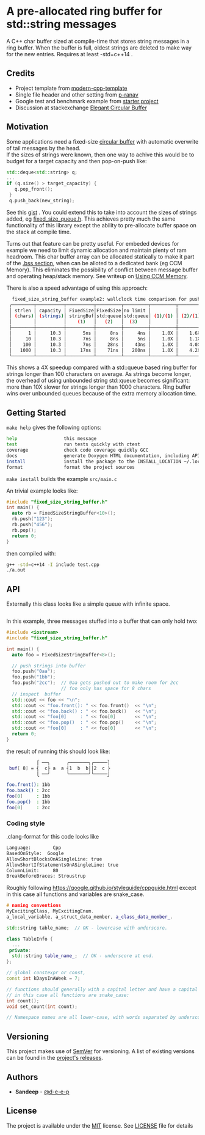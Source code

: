 
# A pre-allocated ring buffer for std::string messages

A C++ char buffer sized at compile-time that stores string messages in a ring buffer.
When the buffer is full, oldest strings are deleted to make way for the new entries.
Requires at least -std=c++14 .

## Credits

- Project template from [modern-cpp-template](https://github.com/filipdutescu/modern-cpp-template)
- Single file header and other setting from [p-ranav](https://github.com/p-ranav)
- Google test and benchmark example from [starter project](https://github.com/PhDP/cmake-gtest-gbench-starter)
- Discussion at stackexchange [Elegant Circular Buffer](https://codereview.stackexchange.com/questions/164130/elegant-circular-buffer)

## Motivation

Some applications need a fixed-size [circular buffer](https://en.wikipedia.org/wiki/Circular_buffer)
with automatic overwrite of tail messages by the head.  
If the sizes of strings were known, then one way to achive this would be to 
budget for a target capacity and then pop-on-push like:
```cpp
std::deque<std::string> q;
...
if (q.size() > target_capacity) {
   q.pop_front();
 }
 q.push_back(new_string);
```

See this [gist](https://gist.github.com/d-e-e-p/fc2697bdef0faa11678fe034d44772d3) .
You could extend this to take into account the sizes of strings added, eg [fixed_size_queue.h](include/fixed_size_queue.h).
This achieves pretty much the same functionality of this library except the ability to pre-allocate 
buffer space on the stack at compile time.

Turns out that feature can be pretty useful.  For embeded devices for example we need to limit 
dynamic allocation and maintain plenty of ram headroom.  This char buffer array can be 
allocated statically to make it part of the [.bss section](https://en.wikipedia.org/wiki/.bss), 
when can be alloted to a dedicated bank (eg CCM Memory). This eliminates the possibility
of conflict between message buffer and operating heap/stack memory.  See writeup on [Using CCM
Memory](https://www.openstm32.org/Using%2BCCM%2BMemory).

There is also a speed advantage of using this approach:

```bash
  fixed_size_string_buffer example2: wallclock time comparison for push operation
 ╭────────┬──────────┬──────────┬─────────┬─────────┬─────────┬─────────┬─────────╮
 │ strlen │ capacity │ FixedSize│FixedSize│no limit │         │         │         │
 │ (chars)│ (strings)│ stringBuf│std:queue│std:queue│ (1)/(1) │ (2)/(1) │ (3)/(1) │
 │        │          │    (1)   │   (2)   │  (3)    │         │         │         │
 ├────────┼──────────┼──────────┼─────────┼─────────┼─────────┼─────────┼─────────┤
 │      1 │     10.3 │      5ns │     8ns │     4ns │    1.0X │    1.6X │    0.8X │
 │     10 │     10.3 │      7ns │     8ns │     5ns │    1.0X │    1.1X │    0.7X │
 │    100 │     10.3 │      7ns │    28ns │    43ns │    1.0X │    4.0X │    6.1X │
 │   1000 │     10.3 │     17ns │    71ns │   200ns │    1.0X │    4.2X │   11.8X │
 ╰────────┴──────────┴──────────┴─────────┴─────────┴─────────┴─────────┴─────────╯
```

This shows a 4X speedup compared with a std::queue based ring buffer for strings longer than 100 characters on
average. As strings become longer, the overhead of using unbounded string std::queue becomes significant:
more than 10X slower for strings longer than 1000 characters. Ring buffer wins over unbounded queues because of the 
extra memory allocation time.

## Getting Started

`make help` gives the following options:

```bash
help                 this message
test                 run tests quickly with ctest
coverage             check code coverage quickly GCC
docs                 generate Doxygen HTML documentation, including API docs
install              install the package to the INSTALL_LOCATION ~/.local
format               format the project sources
```

`make install` builds the example `src/main.c` 

An trivial example looks like:

```cpp
#include "fixed_size_string_buffer.h"
int main() {
  auto rb = FixedSizeStringBuffer<10>();
  rb.push("123");
  rb.push("456");
  rb.pop();
  return 0;
}
```

then compiled with:

```bash
g++ -std=c++14 -I include test.cpp
./a.out
```

## API

Externally this class looks like a simple queue with infinite space.

```cpp
```

In this example, three messages stuffed into a buffer that can 
only hold two:

```cpp
#include <iostream>
#include "fixed_size_string_buffer.h"

int main() {
  auto foo = FixedSizeStringBuffer<8>();

  // push strings into buffer
  foo.push("0aa");
  foo.push("1bb");
  foo.push("2cc");  // 0aa gets pushed out to make room for 2cc
                    // foo only has space for 8 chars 
  // inspect  buffer
  std::cout << foo << "\n";
  std::cout << "foo.front(): " << foo.front()  << "\n";
  std::cout << "foo.back() : " << foo.back()   << "\n";
  std::cout << "foo[0]     : " << foo[0]       << "\n";
  std::cout << "foo.pop()  : " << foo.pop()    << "\n";
  std::cout << "foo[0]     : " << foo[0]       << "\n";
  return 0;
}
```

the result of running this should look like:

```bash
           ⎧ ──╮      ╭───────╮╭─────⎫
 buf[ 8] = ⎨  c├ a  a ┤1  b  b││2  c ⎬
           ⎩ ──╯      ╰───────╯╰─────⎭

foo.front(): 1bb
foo.back() : 2cc
foo[0]     : 1bb
foo.pop()  : 1bb
foo[0]     : 2cc
```


### Coding style

.clang-format for this code looks like
```bash
Language:        Cpp
BasedOnStyle:  Google
AllowShortBlocksOnASingleLine: true
AllowShortIfStatementsOnASingleLine: true
ColumnLimit:     80
BreakBeforeBraces: Stroustrup
```
Roughly following https://google.github.io/styleguide/cppguide.html except 
in this case all functions and variables are snake_case.


```cpp
# naming conventions
MyExcitingClass, MyExcitingEnum.
a_local_variable, a_struct_data_member, a_class_data_member_.

std::string table_name;  // OK - lowercase with underscore.

class TableInfo {
  ...
 private:
  std::string table_name_;  // OK - underscore at end.
};

// global constexpr or const,
const int kDaysInAWeek = 7;

// functions should generally with a capital letter and have a capital letter for each new word.
// in this case all functions are snake_case:
int count();
void set_count(int count);

// Namespace names are all lower-case, with words separated by underscores.


```



## Versioning

This project makes use of [SemVer](http://semver.org/) for versioning. A list of
existing versions can be found in the
[project's releases](https://github.com/d-e-e-p/fixed-size-string-buffer/releases).

## Authors

* **Sandeep** - [@d-e-e-p](https://github.com/d-e-e-p)

## License

The project is available under the [MIT](https://opensource.org/licenses/MIT) license.
See [LICENSE](LICENSE) file for details
